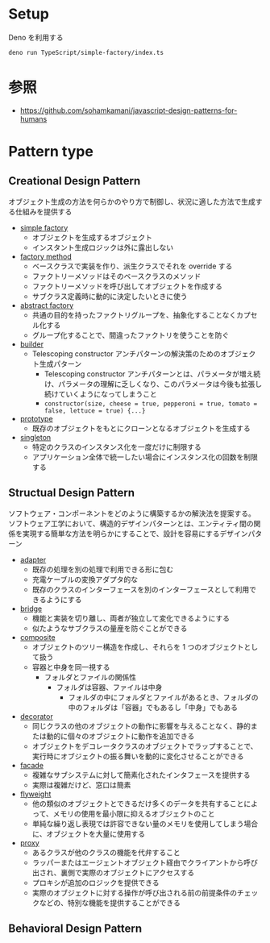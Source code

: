 # Setup

Deno を利用する

```bash
deno run TypeScript/simple-factory/index.ts
```

# 参照

- https://github.com/sohamkamani/javascript-design-patterns-for-humans

# Pattern type

## Creational Design Pattern

オブジェクト生成の方法を何らかのやり方で制御し、状況に適した方法で生成する仕組みを提供する

- [simple factory](./simple-factory/index.ts)
  - オブジェクトを生成するオブジェクト
  - インスタント生成ロジックは外に露出しない
- [factory method](./factory-method/index.ts)
  - ベースクラスで実装を作り、派生クラスでそれを override する
  - ファクトリーメソッドはそのベースクラスのメソッド
  - ファクトリーメソッドを呼び出してオブジェクトを作成する
  - サブクラス定義時に動的に決定したいときに使う
- [abstract factory](./abstract-factory/index.ts)
  - 共通の目的を持ったファクトリグループを、抽象化することなくカプセル化する
  - グループ化することで、間違ったファクトリを使うことを防ぐ
- [builder](./builder/index.ts)
  - Telescoping constructor アンチパターンの解決策のためのオブジェクト生成パターン
    - Telescoping constructor アンチパターンとは、パラメータが増え続け、パラメータの理解に乏しくなり、このパラメータは今後も拡張し続けていくようになってしまうこと
    - `constructor(size, cheese = true, pepperoni = true, tomato = false, lettuce = true) {...}`
- [prototype](./prototype/index.ts)
  - 既存のオブジェクトをもとにクローンとなるオブジェクトを生成する
- [singleton](./singleton/index.ts)
  - 特定のクラスのインスタンス化を一度だけに制限する
  - アプリケーション全体で統一したい場合にインスタンス化の回数を制限する

## Structual Design Pattern

ソフトウェア・コンポーネントをどのように構築するかの解決法を提案する。  
ソフトウェア工学において、構造的デザインパターンとは、エンティティ間の関係を実現する簡単な方法を明らかにすることで、設計を容易にするデザインパターン

- [adapter](./adapter/index.ts)
  - 既存の処理を別の処理で利用できる形に包む
  - 充電ケーブルの変換アダプタ的な
  - 既存のクラスのインターフェースを別のインターフェースとして利用できるようにする
- [bridge](./bridge/index.ts)
  - 機能と実装を切り離し、両者が独立して変化できるようにする
  - 似たようなサブクラスの量産を防ぐことができる
- [composite](./composite/index.ts)
  - オブジェクトのツリー構造を作成し、それらを 1 つのオブジェクトとして扱う
  - 容器と中身を同一視する
    - フォルダとファイルの関係性
      - フォルダは容器、ファイルは中身
        - フォルダの中にフォルダとファイルがあるとき、フォルダの中のフォルダは「容器」でもあるし「中身」でもある
- [decorator](./decorator/index.ts)
  - 同じクラスの他のオブジェクトの動作に影響を与えることなく、静的または動的に個々のオブジェクトに動作を追加できる
  - オブジェクトをデコレータクラスのオブジェクトでラップすることで、実行時にオブジェクトの振る舞いを動的に変化させることができる
- [facade](./facade/index.ts)
  - 複雑なサブシステムに対して簡素化されたインタフェースを提供する
  - 実際は複雑だけど、窓口は簡素
- [flyweight](./flyweight/index.ts)
  - 他の類似のオブジェクトとできるだけ多くのデータを共有することによって、メモリの使用を最小限に抑えるオブジェクトのこと
  - 単純な繰り返し表現では許容できない量のメモリを使用してしまう場合に、オブジェクトを大量に使用する
- [proxy](./proxy/index.ts)
  - あるクラスが他のクラスの機能を代弁すること
  - ラッパーまたはエージェントオブジェクト経由でクライアントから呼び出され、裏側で実際のオブジェクトにアクセスする
  - プロキシが追加のロジックを提供できる
  - 実際のオブジェクトに対する操作が呼び出される前の前提条件のチェックなどの、特別な機能を提供することができる

## Behavioral Design Pattern

